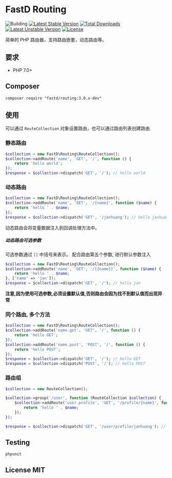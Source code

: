 # FastD Routing

![Building](https://api.travis-ci.org/JanHuang/routing.svg?branch=master)
[![Latest Stable Version](https://poser.pugx.org/fastd/routing/v/stable)](https://packagist.org/packages/fastd/routing) [![Total Downloads](https://poser.pugx.org/fastd/routing/downloads)](https://packagist.org/packages/fastd/routing) [![Latest Unstable Version](https://poser.pugx.org/fastd/routing/v/unstable)](https://packagist.org/packages/fastd/routing) [![License](https://poser.pugx.org/fastd/routing/license)](https://packagist.org/packages/fastd/routing)

简单的 PHP 路由器，支持路由嵌套，动态路由等。

## 要求

* PHP 7.0+

## Composer

```
composer require "fastd/routing:3.0.x-dev"
```

## 使用

可以通过 `RouteCollection` 对象设置路由，也可以通过路由列表创建路由.

### 静态路由

```php
$collection = new FastD\Routing\RouteCollection();
$collection->addRoute('name', 'GET', '/', function () {
    return 'hello world';
});
$response = $collection->dispatch('GET', '/'); // hello world
```

### 动态路由

```php
$collection = new FastD\Routing\RouteCollection();
$collection->addRoute('name', 'GET', '/{name}', function ($name) {
    return 'hello ' . $name;
});
$response = $collection->dispatch('GET', '/janhuang'); // hello janhuang
```

动态路由会将变量数据注入到回调处理方法中。

##### 动态路由可选参数

可选参数通过 `[]` 中括号来表示。 配合路由第五个参数, 进行默认参数注入

```php
$collection = new FastD\Routing\RouteCollection();
$collection->addRoute('name', 'GET', '/[{name}]', function ($name) {
    return 'hello ' . $name;
}, ['name' => 'jan']);
$response = $collection->dispatch('GET', '/'); // hello jan
```

**注意,因为使用可选参数,必须设置默认值,否则路由会因为找不到默认值而出现异常**

### 同个路由, 多个方法

```php
$collection = new FastD\Routing\RouteCollection();
$collection->addRoute('name.get', 'GET', '/', function () {
    return 'hello GET';
});
$collection->addRoute('name.post', 'POST', '/', function () {
    return 'hello POST';
});
$response = $collection->dispatch('GET', '/'); // hello GET
$response = $collection->dispatch('POST', '/'); // hello POST
```

### 路由组

```php
$collection = new RouteCollection();

$collection->group('/user', function (RouteCollection $collection) {
    $collection->addRoute('user.profile', 'GET', '/profile/{name}', function ($name) {
        return 'hello ' . $name;
    });
});

$response = $collection->dispatch('GET', '/user/profile/janhuang'); // hello janhuang
```

## Testing

```
phpunit
```

## License MIT
